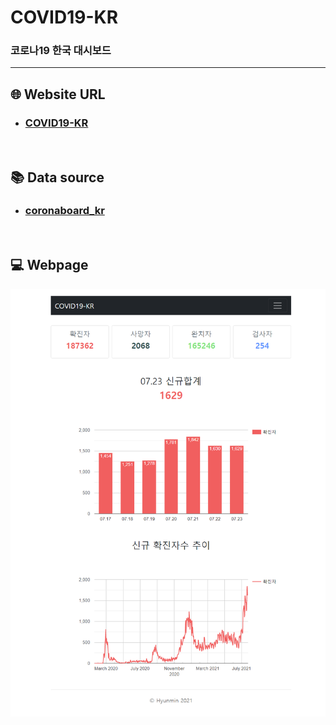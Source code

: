 # COVID19-KR

### 코로나19 한국 대시보드

---

## :globe_with_meridians: Website URL

* ### [COVID19-KR](http://hyunmin.pythonanywhere.com/covid19/kr/)

<br>

## :books: Data source

* ### [coronaboard_kr](https://github.com/jooeungen/coronaboard_kr)

<br>

## :computer: Webpage

<img src="https://github.com/hyunmin0317/COVID19-KR/blob/main/static/webpage.png?raw=true" alt="icon" />
